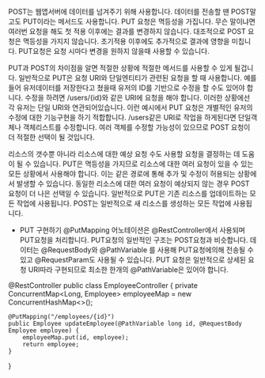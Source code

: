 POST는 웹앱서버에 데이터를 넘겨주기 위해 사용합니다.
데이터를 전송할 땐 POST말고도 PUT이라는 메서드도 사용합니다.
PUT 요청은 멱등성을 가집니다.
무슨 말이냐면 여러번 요청을 해도 첫 적용 이후에는 결과를 변경하지 않습니다.
대조적으로 POST 요청은 멱등성을 가지지 않습니다.
초기적용 이후에도 추가적으로 결과에 영향을 미칩니다.
PUT요청은 요청 시마다 변경을 원하지 않을때 사용할 수 있습니다.

PUT과 POST의 차이점을 알면 적절한 상황에 적절한 메서드를 사용할 수 있게 될겁니다.
일반적으로 PUT은 요청 URI와 단일엔티티가 관련된 요청을 할 때 사용합니다.
예를 들어 유저데이터를 저장한다고 쳤을때 유저의 ID를 기반으로 수정을 할 수도 있어야 합니다.
수정을 하려면 /users/{id}와 같은 URI에 요청을 해야 합니다.
이러한 상황에선 각 유저는 단일 URI와 연관되어있습니다.
이런 예시에서 PUT 요청은 개별적인 유저의 수정에 대한 기능구현을 하기 적합합니다.
/users같은 URI로 작업을 하게된다면 단일객체나 객체리스트를 수정합니다.
여러 객체를 수정할 가능성이 있으므로 POST 요청이 더 적절한 선택이 될 것입니다.

리소스의 갯수뿐 아니라 리소스에 대한 예상 요청 수도 사용할 요청을 결정하는 데 도움이 될 수 있습니다.
PUT은 멱등성을 가지므로 리소스에 대한 여러 요청이 있을 수 있는 모든 상황에서 사용해야 합니다.
이는 같은 경로에 통해 추가 및 수정이 허용되는 상황에서 발생할 수 있습니다.
동일한 리소스에 대한 여러 요청이 예상되지 않는 경우 POST 요청이 더 나은 선택일 수 있습니다.
일반적으로 PUT은 기존 리소스를 업데이트하는 모든 작업에 사용됩니다. 
POST는 일반적으로 새 리소스를 생성하는 모든 작업에 사용됩니다.

- PUT 구현하기
@PutMapping 어노테이션은 @RestController에서 사용되며 PUT요청을 처리합니다.
PUT요청의 일반적인 구조는 POST요청과 비슷합니다.
데이터는 @RequestBody와 @PathVariable 를 사용해 PUT요청에의해 전송될 수 있고
@RequestParam도 사용될 수 있습니다.
PUT 요청은 일반적으로 상세된 요청 URI따라 구현되므로 최소한 한개의 @PathVariable은 있어야 합니다.

@RestController
public class EmployeeController {
    private ConcurrentMap<Long, Employee> employeeMap = new ConcurrentHashMap<>();
	
    @PutMapping("/employees/{id}")
    public Employee updateEmployee(@PathVariable long id, @RequestBody Employee employee) {
        employeeMap.put(id, employee);
        return employee;
    }
}